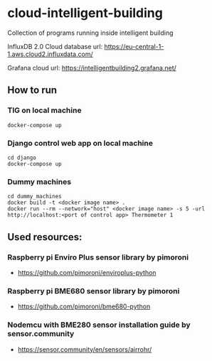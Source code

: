 # cloud-intelligent-building
Collection of programs running inside intelligent building

InfluxDB 2.0 Cloud database url:
https://eu-central-1-1.aws.cloud2.influxdata.com/

Grafana cloud url:
https://intelligentbuilding2.grafana.net/

## How to run
### TIG on local machine
```
docker-compose up
```

### Django control web app on local machine
```
cd django
docker-compose up
```

### Dummy machines
```
cd dummy_machines
docker build -t <docker image name> .
docker run --rm --network="host" <docker image name> -s 5 -url http://localhost:<port of control app> Thermometer 1
```

## Used resources:
### Raspberry pi Enviro Plus sensor library by pimoroni
- https://github.com/pimoroni/enviroplus-python

### Raspberry pi BME680 sensor library by pimoroni
- https://github.com/pimoroni/bme680-python

### Nodemcu with BME280 sensor installation guide by sensor.community
- https://sensor.community/en/sensors/airrohr/

